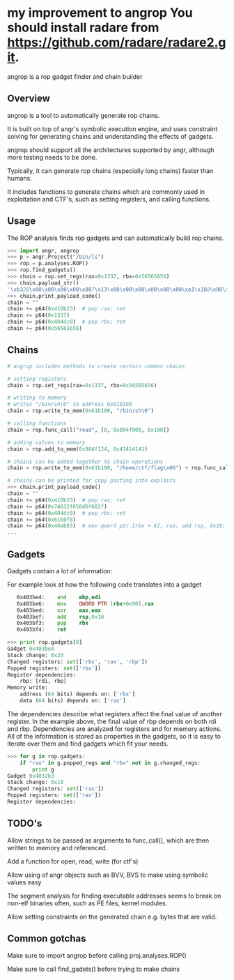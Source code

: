 my improvement to angrop
You should install radare from https://github.com/radare/radare2.git.
======

angrop is a rop gadget finder and chain builder

## Overview
angrop is a tool to automatically generate rop chains.

It is built on top of angr's symbolic execution engine, and uses constraint solving for generating chains and understanding the effects of gadgets.

angrop should support all the architectures supported by angr, although more testing needs to be done.

Typically, it can generate rop chains (especially long chains) faster than humans.

It includes functions to generate chains which are commonly used in exploitation and CTF's, such as setting registers, and calling functions.

## Usage

The ROP analysis finds rop gadgets and can automatically build rop chains.

```python
>>> import angr, angrop
>>> p = angr.Project("/bin/ls")
>>> rop = p.analyses.ROP()
>>> rop.find_gadgets()
>>> chain = rop.set_regs(rax=0x1337, rbx=0x56565656)
>>> chain.payload_str()
'\xb32@\x00\x00\x00\x00\x007\x13\x00\x00\x00\x00\x00\x00\xa1\x18@\x00\x00\x00\x00\x00VVVV\x00\x00\x00\x00'
>>> chain.print_payload_code()
chain = ""
chain += p64(0x410b23)	# pop rax; ret
chain += p64(0x1337)
chain += p64(0x404dc0)	# pop rbx; ret
chain += p64(0x56565656)
```

## Chains
```python
# angrop includes methods to create certain common chains

# setting registers
chain = rop.set_regs(rax=0x1337, rbx=0x56565656)

# writing to memory 
# writes "/bin/sh\0" to address 0x61b100
chain = rop.write_to_mem(0x61b100, "/bin/sh\0")

# calling functions
chain = rop.func_call("read", [0, 0x804f000, 0x100])

# adding values to memory
chain = rop.add_to_mem(0x804f124, 0x41414141)

# chains can be added together to chain operations
chain = rop.write_to_mem(0x61b100, "/home/ctf/flag\x00") + rop.func_call("open", [0x61b100,os.O_RDONLY]) + ...

# chains can be printed for copy pasting into exploits
>>> chain.print_payload_code()
chain = ""
chain += p64(0x410b23)	# pop rax; ret
chain += p64(0x74632f656d6f682f)
chain += p64(0x404dc0)	# pop rbx; ret
chain += p64(0x61b0f8)
chain += p64(0x40ab63)	# mov qword ptr [rbx + 8], rax; add rsp, 0x10; pop rbx; ret
...

```

## Gadgets

Gadgets contain a lot of information:

For example look at how the following code translates into a gadget

```asm
   0x403be4:	and    ebp,edi
   0x403be6:	mov    QWORD PTR [rbx+0x90],rax
   0x403bed:	xor    eax,eax
   0x403bef:	add    rsp,0x10
   0x403bf3:	pop    rbx
   0x403bf4:	ret    
```

```python
>>> print rop.gadgets[0]
Gadget 0x403be4
Stack change: 0x20
Changed registers: set(['rbx', 'rax', 'rbp'])
Popped registers: set(['rbx'])
Register dependencies:
    rbp: [rdi, rbp]
Memory write:
    address (64 bits) depends on: ['rbx']
    data (64 bits) depends on: ['rax']
```


The dependencies describe what registers affect the final value of another register. 
In the example above, the final value of rbp depends on both rdi and rbp.
Dependencies are analyzed for registers and for memory actions.
All of the information is stored as properties in the gadgets, so it is easy to iterate over them and find gadgets which fit your needs.

```python
>>> for g in rop.gadgets:
    if "rax" in g.popped_regs and "rbx" not in g.changed_regs:
        print g
Gadget 0x4032b3
Stack change: 0x10
Changed registers: set(['rax'])
Popped registers: set(['rax'])
Register dependencies:
```

## TODO's
Allow strings to be passed as arguments to func_call(), which are then written to memory and referenced.

Add a function for open, read, write (for ctf's)

Allow using of angr objects such as BVV, BVS to make using symbolic values easy

The segment analysis for finding executable addresses seems to break on non-elf binaries often, such as PE files, kernel modules.

Allow setting constraints on the generated chain e.g. bytes that are valid.

## Common gotchas
Make sure to import angrop before calling proj.analyses.ROP()

Make sure to call find_gadets() before trying to make chains
